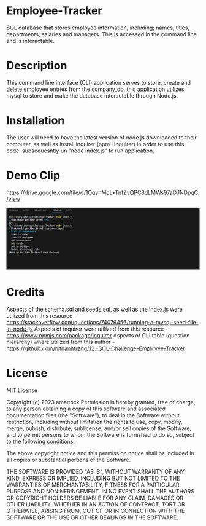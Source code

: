 # Employee-Tracker
SQL database that stores employee information, including; names, titles, departments, salaries and managers. This is accessed in the command line and is interactable.

# Description 

This command line interface (CLI) application serves to store, create and delete employee entries from the company_db. this application utilizes mysql to store and make the database interactable through Node.js.

# Installation
The user will need to have the latest version of node.js downloaded to their computer, as well as install inquirer (npm i inquirer) in order to use this code. subsequesntly un "node index.js" to run application.

# Demo Clip 
https://drive.google.com/file/d/1QqyhMoLxTnfZvQPC8dLMWs97aDJNDpqC/view

![Alt text](<Screenshot 2023-09-17 165417-1.jpg>)

# Credits
Aspects of the schema.sql and seeds.sql, as well as the index.js were utilized from this resource - https://stackoverflow.com/questions/74076456/running-a-mysql-seed-file-in-node-js
Aspects of inquirer were utilized from this resource - https://www.npmjs.com/package/inquirer
Aspects of CLI table (question hierarchy) where utilized from this author - https://github.com/njthanhtrang/12.-SQL-Challenge-Employee-Tracker

# License
MIT License

Copyright (c) 2023 amattock
Permission is hereby granted, free of charge, to any person obtaining a copy of this software and associated documentation files (the "Software"), to deal in the Software without restriction, including without limitation the rights to use, copy, modify, merge, publish, distribute, sublicense, and/or sell copies of the Software, and to permit persons to whom the Software is furnished to do so, subject to the following conditions:

The above copyright notice and this permission notice shall be included in all copies or substantial portions of the Software.

THE SOFTWARE IS PROVIDED "AS IS", WITHOUT WARRANTY OF ANY KIND, EXPRESS OR IMPLIED, INCLUDING BUT NOT LIMITED TO THE WARRANTIES OF MERCHANTABILITY, FITNESS FOR A PARTICULAR PURPOSE AND NONINFRINGEMENT. IN NO EVENT SHALL THE AUTHORS OR COPYRIGHT HOLDERS BE LIABLE FOR ANY CLAIM, DAMAGES OR OTHER LIABILITY, WHETHER IN AN ACTION OF CONTRACT, TORT OR OTHERWISE, ARISING FROM, OUT OF OR IN CONNECTION WITH THE SOFTWARE OR THE USE OR OTHER DEALINGS IN THE SOFTWARE.